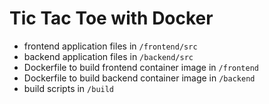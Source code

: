 # Tic Tac Toe with Docker

- frontend application files in `/frontend/src`
- backend application files in `/backend/src`
- Dockerfile to build frontend container image in `/frontend`
- Dockerfile to build backend container image in `/backend`
- build scripts in `/build`

